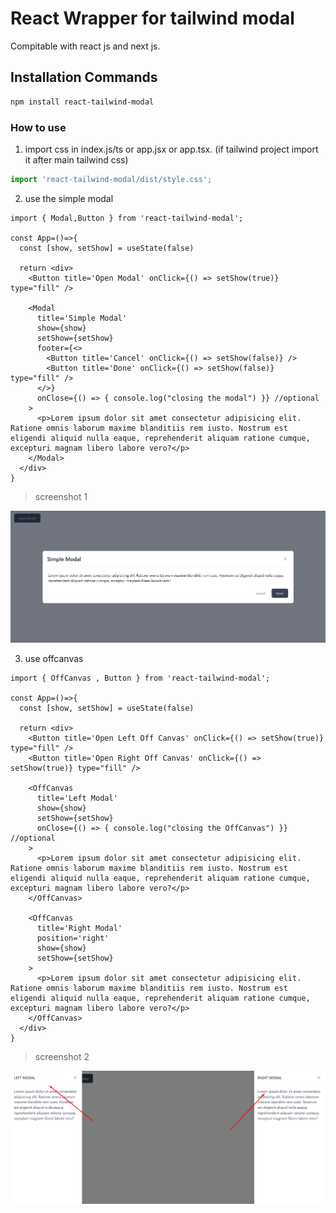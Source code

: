 # React Wrapper for tailwind modal

Compitable with react js and next js.

## Installation Commands

```bash
npm install react-tailwind-modal
```

### How to use

1. import css in index.js/ts or app.jsx or app.tsx. (if tailwind project import it after main tailwind css)

```ts
import 'react-tailwind-modal/dist/style.css';
```
2. use the simple modal

```tsx
import { Modal,Button } from 'react-tailwind-modal';

const App=()=>{
  const [show, setShow] = useState(false)

  return <div>
    <Button title='Open Modal' onClick={() => setShow(true)} type="fill" />

    <Modal
      title='Simple Modal'
      show={show}
      setShow={setShow}
      footer={<>
        <Button title='Cancel' onClick={() => setShow(false)} />
        <Button title='Done' onClick={() => setShow(false)} type="fill" />
      </>}
      onClose={() => { console.log("closing the modal") }} //optional
    >
      <p>Lorem ipsum dolor sit amet consectetur adipisicing elit. Ratione omnis laborum maxime blanditiis rem iusto. Nostrum est eligendi aliquid nulla eaque, reprehenderit aliquam ratione cumque, excepturi magnam libero labore vero?</p>
    </Modal>
  </div>
}

```

> screenshot 1

![screenshot](screenshot.png)

3. use offcanvas

```tsx
import { OffCanvas , Button } from 'react-tailwind-modal';

const App=()=>{
  const [show, setShow] = useState(false)

  return <div>
    <Button title='Open Left Off Canvas' onClick={() => setShow(true)} type="fill" />
    <Button title='Open Right Off Canvas' onClick={() => setShow(true)} type="fill" />

    <OffCanvas
      title='Left Modal'
      show={show}
      setShow={setShow}
      onClose={() => { console.log("closing the OffCanvas") }} //optional
    >
      <p>Lorem ipsum dolor sit amet consectetur adipisicing elit. Ratione omnis laborum maxime blanditiis rem iusto. Nostrum est eligendi aliquid nulla eaque, reprehenderit aliquam ratione cumque, excepturi magnam libero labore vero?</p>
    </OffCanvas>

    <OffCanvas
      title='Right Modal'
      position='right'
      show={show}
      setShow={setShow}
    >
      <p>Lorem ipsum dolor sit amet consectetur adipisicing elit. Ratione omnis laborum maxime blanditiis rem iusto. Nostrum est eligendi aliquid nulla eaque, reprehenderit aliquam ratione cumque, excepturi magnam libero labore vero?</p>
    </OffCanvas>
  </div>
}

```

> screenshot 2

![screenshot](screenshot-canvas.png)
